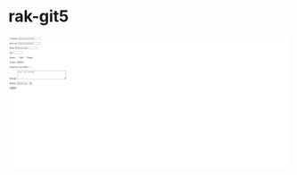 # rak-git5

![image alt](https://github.com/rakeshtadi/rak-git5/blob/5dce9392df007774285fa97a6e3d6c192e0acb2a/sample%20form.jpeg.jpeg)
